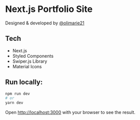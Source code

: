 # Next.js Portfolio Site
Designed & developed by [@olimarie21](https://github.com/olimarie21)

## Tech 
- Next.js
- Styled Components
- Swiper.js Library
- Material Icons

## Run locally:

```bash
npm run dev
# or
yarn dev
```

Open [http://localhost:3000](http://localhost:3000) with your browser to see the result.
